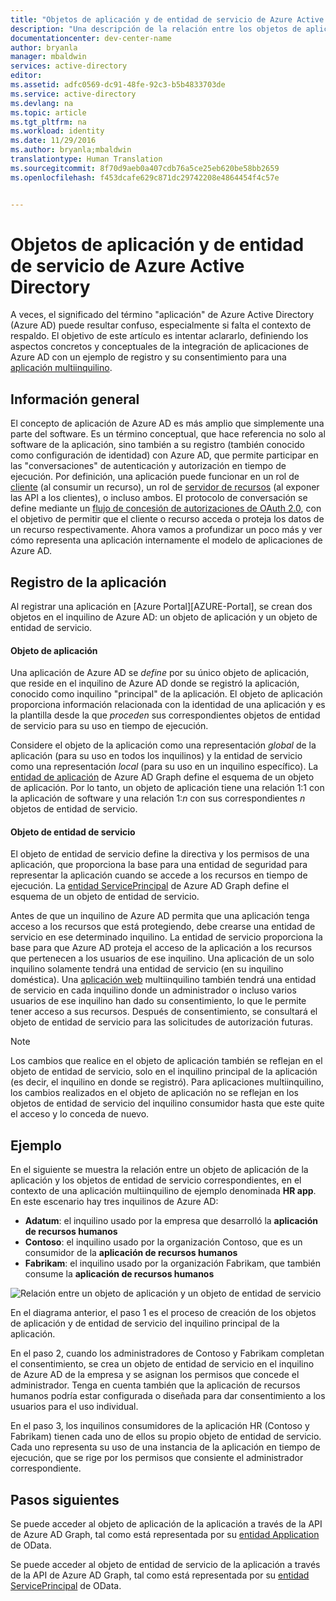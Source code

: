 ```yaml
---
title: "Objetos de aplicación y de entidad de servicio de Azure Active Directory | Microsoft Docs"
description: "Una descripción de la relación entre los objetos de aplicación y de entidad de servicio en Azure Active Directory"
documentationcenter: dev-center-name
author: bryanla
manager: mbaldwin
services: active-directory
editor: 
ms.assetid: adfc0569-dc91-48fe-92c3-b5b4833703de
ms.service: active-directory
ms.devlang: na
ms.topic: article
ms.tgt_pltfrm: na
ms.workload: identity
ms.date: 11/29/2016
ms.author: bryanla;mbaldwin
translationtype: Human Translation
ms.sourcegitcommit: 8f70d9aeb0a407cdb76a5ce25eb620be58bb2659
ms.openlocfilehash: f453dcafe629c871dc29742208e4864454f4c57e


---
```

# <a name="application-and-service-principal-objects-in-azure-active-directory"></a>Objetos de aplicación y de entidad de servicio de Azure Active Directory
A veces, el significado del término "aplicación" de Azure Active Directory (Azure AD) puede resultar confuso, especialmente si falta el contexto de respaldo. El objetivo de este artículo es intentar aclararlo, definiendo los aspectos concretos y conceptuales de la integración de aplicaciones de Azure AD con un ejemplo de registro y su consentimiento para una [aplicación multiinquilino](active-directory-dev-glossary.md#multi-tenant-application).

## <a name="overview"></a>Información general
El concepto de aplicación de Azure AD es más amplio que simplemente una parte del software. Es un término conceptual, que hace referencia no solo al software de la aplicación, sino también a su registro (también conocido como configuración de identidad) con Azure AD, que permite participar en las "conversaciones" de autenticación y autorización en tiempo de ejecución. Por definición, una aplicación puede funcionar en un rol de [cliente](active-directory-dev-glossary.md#client-application) (al consumir un recurso), un rol de [servidor de recursos](active-directory-dev-glossary.md#resource-server) (al exponer las API a los clientes), o incluso ambos. El protocolo de conversación se define mediante un [flujo de concesión de autorizaciones de OAuth 2.0](active-directory-dev-glossary.md#authorization-grant), con el objetivo de permitir que el cliente o recurso acceda o proteja los datos de un recurso respectivamente. Ahora vamos a profundizar un poco más y ver cómo representa una aplicación internamente el modelo de aplicaciones de Azure AD. 

## <a name="application-registration"></a>Registro de la aplicación
Al registrar una aplicación en [Azure Portal][AZURE-Portal], se crean dos objetos en el inquilino de Azure AD: un objeto de aplicación y un objeto de entidad de servicio.

#### <a name="application-object"></a>Objeto de aplicación
Una aplicación de Azure AD se *define* por su único objeto de aplicación, que reside en el inquilino de Azure AD donde se registró la aplicación, conocido como inquilino "principal" de la aplicación. El objeto de aplicación proporciona información relacionada con la identidad de una aplicación y es la plantilla desde la que *proceden* sus correspondientes objetos de entidad de servicio para su uso en tiempo de ejecución. 

Considere el objeto de la aplicación como una representación *global* de la aplicación (para su uso en todos los inquilinos) y la entidad de servicio como una representación *local* (para su uso en un inquilino específico). La [entidad de aplicación][AAD-Graph-App-Entity] de Azure AD Graph define el esquema de un objeto de aplicación. Por lo tanto, un objeto de aplicación tiene una relación 1:1 con la aplicación de software y una relación 1:*n* con sus correspondientes *n* objetos de entidad de servicio.

#### <a name="service-principal-object"></a>Objeto de entidad de servicio
El objeto de entidad de servicio define la directiva y los permisos de una aplicación, que proporciona la base para una entidad de seguridad para representar la aplicación cuando se accede a los recursos en tiempo de ejecución. La [entidad ServicePrincipal][AAD-Graph-Sp-Entity] de Azure AD Graph define el esquema de un objeto de entidad de servicio. 

Antes de que un inquilino de Azure AD permita que una aplicación tenga acceso a los recursos que está protegiendo, debe crearse una entidad de servicio en ese determinado inquilino. La entidad de servicio proporciona la base para que Azure AD proteja el acceso de la aplicación a los recursos que pertenecen a los usuarios de ese inquilino. Una aplicación de un solo inquilino solamente tendrá una entidad de servicio (en su inquilino doméstica). Una [aplicación web](active-directory-dev-glossary.md#web-client) multiinquilino también tendrá una entidad de servicio en cada inquilino donde un administrador o incluso varios usuarios de ese inquilino han dado su consentimiento, lo que le permite tener acceso a sus recursos. Después de consentimiento, se consultará el objeto de entidad de servicio para las solicitudes de autorización futuras. 

> [!NOTE]
> Los cambios que realice en el objeto de aplicación también se reflejan en el objeto de entidad de servicio, solo en el inquilino principal de la aplicación (es decir, el inquilino en donde se registró). Para aplicaciones multiinquilino, los cambios realizados en el objeto de aplicación no se reflejan en los objetos de entidad de servicio del inquilino consumidor hasta que este quite el acceso y lo conceda de nuevo.
> 
> 

## <a name="example"></a>Ejemplo
En el siguiente se muestra la relación entre un objeto de aplicación de la aplicación y los objetos de entidad de servicio correspondientes, en el contexto de una aplicación multiinquilino de ejemplo denominada **HR app**. En este escenario hay tres inquilinos de Azure AD: 

* **Adatum**: el inquilino usado por la empresa que desarrolló la **aplicación de recursos humanos**
* **Contoso**: el inquilino usado por la organización Contoso, que es un consumidor de la **aplicación de recursos humanos**
* **Fabrikam**: el inquilino usado por la organización Fabrikam, que también consume la **aplicación de recursos humanos**

![Relación entre un objeto de aplicación y un objeto de entidad de servicio](./media/active-directory-application-objects/application-objects-relationship.png)

En el diagrama anterior, el paso 1 es el proceso de creación de los objetos de aplicación y de entidad de servicio del inquilino principal de la aplicación.

En el paso 2, cuando los administradores de Contoso y Fabrikam completan el consentimiento, se crea un objeto de entidad de servicio en el inquilino de Azure AD de la empresa y se asignan los permisos que concede el administrador. Tenga en cuenta también que la aplicación de recursos humanos podría estar configurada o diseñada para dar consentimiento a los usuarios para el uso individual.

En el paso 3, los inquilinos consumidores de la aplicación HR (Contoso y Fabrikam) tienen cada uno de ellos su propio objeto de entidad de servicio. Cada uno representa su uso de una instancia de la aplicación en tiempo de ejecución, que se rige por los permisos que consiente el administrador correspondiente.

## <a name="next-steps"></a>Pasos siguientes
Se puede acceder al objeto de aplicación de la aplicación a través de la API de Azure AD Graph, tal como está representada por su [entidad Application][AAD-Graph-App-Entity] de OData.

Se puede acceder al objeto de entidad de servicio de la aplicación a través de la API de Azure AD Graph, tal como está representada por su [entidad ServicePrincipal][AAD-Graph-Sp-Entity] de OData.

<!--Image references-->

<!--Reference style links -->
[AAD-Graph-App-Entity]: https://msdn.microsoft.com/Library/Azure/Ad/Graph/api/entity-and-complex-type-reference#application-entity
[AAD-Graph-Sp-Entity]: https://msdn.microsoft.com/Library/Azure/Ad/Graph/api/entity-and-complex-type-reference#serviceprincipal-entity
[AZURE-Classic-Portal]: https://portal.azure.com



<!--HONumber=Feb17_HO2-->


